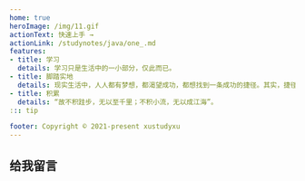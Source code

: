 ```yaml
---
home: true
heroImage: /img/11.gif
actionText: 快速上手 →
actionLink: /studynotes/java/one_.md
features:
- title: 学习
  details: 学习只是生活中的一小部分，仅此而已。
- title: 脚踏实地
  details: 现实生活中，人人都有梦想，都渴望成功，都想找到一条成功的捷径。其实，捷径就在你的身边，那就是勤于积累，脚踏实地，积极肯干。
- title: 积累
  details: “故不积跬步，无以至千里；不积小流，无以成江海”。
::: tip 

footer: Copyright © 2021-present xustudyxu
---
```


## 给我留言

<Vssue title="Vssue Demo10"/>

